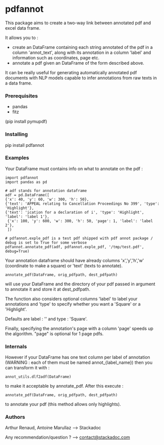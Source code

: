 
# pdfannot

This package aims to create a two-way link between annotated pdf and excel data frame.

It allows you to :

   - create an DataFrame containing each string annotated of the pdf in a column 'annot_text', along with its annotation in a column 'label' and information such as coordinates, page etc.
   - annotate a pdf given an DataFrame of the form described above.
   
It can be really useful for generating automatically annotated pdf documents with NLP models capable to
infer annotations from raw texts in a data frame.


### Prerequisites

- pandas
- fitz

(pip install pymupdf)



### Installing

pip install pdfannot


### Examples

Your DataFrame must contains info on what to annotate on the pdf :

    import pdfannot
    import pandas as pd
    
    # adf stands for annotation dataframe
    adf = pd.DataFrame([
    {'x': 40, 'y': 60, 'w': 300, 'h': 50}, 
    {'text': 'APPEAL relating to Cancellation Proceedings No 399', 'type': 'Highlight'},
    {'text': 'ication for a declaration of i', 'type': 'Highlight', 'label': 'label 1'},
     {'x': 100, 'y': 600, 'w': 300, 'h': 50, 'page': 1, 'label': 'label 2'}, 
     ])
    
    # pdfannot.exple_pdf is a test pdf shipped with pdf annot package / debug is set to True for some verbose
    pdfannot.annotate_pdf(adf, pdfannot.exple_pdf, '/tmp/test.pdf', debug=True)


    
Your annotation dataframe should have already columns 'x','y','h','w' (coordinate to make a square) or 'text' (texts to annotate).
   
    annotate_pdf(DataFrame, orig_pdfpath, dest_pdfpath)
    
will use your DataFrame and the directory of your pdf passed in argument to annotate it and store it at dest_pdfpath.

The function also considers optional columns 'label' to label your annotations and 'type' to specify whether you want 
a 'Square' or a 'Highlight'. 

Defaults are label : '' and type : 'Square'. 

Finally, specifying the annotation's page with a column 'page' speeds up the algorithm. "page" is optional for 1 page pdfs.


### Internals

However if your DataFrame has one text column per label of annotation (WARNING : each of them must be named annot_{label_name}) then you can transform it with :

    annot_utils.dlf2adf(DataFrame)

to make it acceptable by annotate_pdf. After this execute :

    annotate_pdf(DataFrame, orig_pdfpath, dest_pdfpath)

to annotate your pdf (this method allows only highlights).
    
    
### Authors

Arthur Renaud, Antoine Marullaz --> Stackadoc

Any recommendation/question ? --> contact@stackadoc.com 
